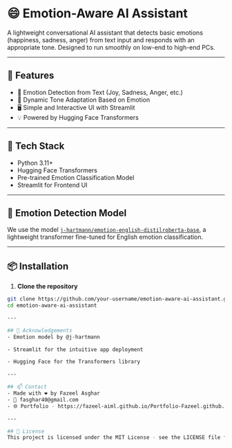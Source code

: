 # 😄 Emotion-Aware AI Assistant

A lightweight conversational AI assistant that detects basic emotions (happiness, sadness, anger) from text input and responds with an appropriate tone. Designed to run smoothly on low-end to high-end PCs.

---

## 🚀 Features

- 🎯 Emotion Detection from Text (Joy, Sadness, Anger, etc.)
- 🤖 Dynamic Tone Adaptation Based on Emotion
- 🖥️ Simple and Interactive UI with Streamlit
- 💡 Powered by Hugging Face Transformers

---

## 🔧 Tech Stack

- Python 3.11+
- Hugging Face Transformers
- Pre-trained Emotion Classification Model
- Streamlit for Frontend UI

---

## 🧠 Emotion Detection Model

We use the model [`j-hartmann/emotion-english-distilroberta-base`](https://huggingface.co/j-hartmann/emotion-english-distilroberta-base), a lightweight transformer fine-tuned for English emotion classification.

---

## 📦 Installation

1. **Clone the repository**
```bash
git clone https://github.com/your-username/emotion-aware-ai-assistant.git
cd emotion-aware-ai-assistant

---

## 🤝 Acknowledgements
- Emotion model by @j-hartmann

- Streamlit for the intuitive app deployment

- Hugging Face for the Transformers library

---

## 📫 Contact
- Made with ❤️ by Fazeel Asghar
- 📧 fasghar40@gmail.com
- 🌐 Portfolio - https://fazeel-aiml.github.io/Portfolio-Fazeel.github.io/ 

---

## 📝 License
This project is licensed under the MIT License - see the LICENSE file for details.